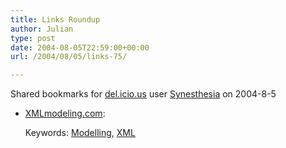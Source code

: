 ```yaml
---
title: Links Roundup
author: Julian
type: post
date: 2004-08-05T22:59:00+00:00
url: /2004/08/05/links-75/

---
```

Shared bookmarks for [del.icio.us][1] user  [Synesthesia][2] on 2004-8-5

  * [XMLmodeling.com][3]:
   
    Keywords: [Modelling][4], [XML][5]

 [1]: http://del.icio.us/
 [2]: http://del.icio.us/synesthesia
 [3]: http://www.xmlmodeling.com/ "http://www.xmlmodeling.com/"
 [4]: http://del.icio.us/synesthesia/Modelling
 [5]: http://del.icio.us/synesthesia/XML